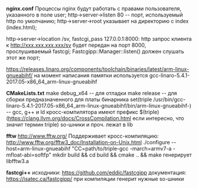 **nginx.conf**
Процессы nginx будут работать с правами пользователя, указанного в поле user;
http->server->listen 80 -- порт, используемый http по умолчанию;
http->server->root указывает на директорию с index (index.html);

http->server->location /sv, fastcgi_pass 127.0.0.1:8000:
    http запрос клиента к http://xxx.xxx.xxx.xxx/sv будет передан на порт 8000, прослушиваемый fastcgi;
    Fastcgipp::Manager::listen() должен слушать этот же порт;

https://releases.linaro.org/components/toolchain/binaries/latest/arm-linux-gnueabihf/
на момент написания памятки используется gcc-linaro-5.4.1-2017.05-x86_64_arm-linux-gnueabihf

**CMakeLists.txt**
make debug_x64 -- для отладки
make release -- для сборки предназначенного для платы бинарника
set(triple /usr/bin/gcc-linaro-5.4.1-2017.05-x86_64_arm-linux-gnueabihf/bin/arm-linux-gnueabihf-) -- gcc, g++ и ld кросс-компилятора имеют префикс $(triple)
(https://clang.llvm.org/docs/CrossCompilation.html если интересно, что значит термин triple)
so-шники и проч. лежат в lib

**fftw**
http://www.fftw.org/
Поддерживает кросс-компиляцию: http://www.fftw.org/fftw3_doc/Installation-on-Unix.html
./configure --host=arm-linux-gnueabihf "CC=path/to/triple-gcc -march=armv7-a -mfloat-abi=softfp"
mkdir build && cd build && cmake .. && make генерирует libfftw3.a

**fastcgi++**
исходники: https://github.com/eddic/fastcgipp
документация: https://isatec.ca/fastcgipp/
при компиляции генерит нужные so-шники
